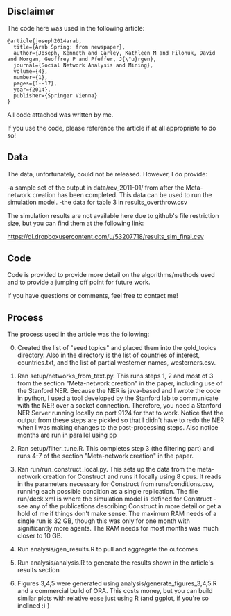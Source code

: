 Disclaimer
-------
The code here was used in the following article:

```
@article{joseph2014arab,
  title={Arab Spring: from newspaper},
  author={Joseph, Kenneth and Carley, Kathleen M and Filonuk, David and Morgan, Geoffrey P and Pfeffer, J{\"u}rgen},
  journal={Social Network Analysis and Mining},
  volume={4},
  number={1},
  pages={1--17},
  year={2014},
  publisher={Springer Vienna}
}

```

All code attached was written by me.  

If you use the code, please reference the article if at all appropriate to do so!


Data
-------
The data, unfortunately, could not be released. However, I do provide:

-a sample set of the output in data/rev_2011-01/ from after the Meta-network creation has been completed.  This data can be used to run the simulation model.
-the data for table 3 in results_overthrow.csv 


The simulation results are not available here due to github's file restriction size, but you can find them at the following link:


https://dl.dropboxusercontent.com/u/53207718/results_sim_final.csv


Code
---------
Code is provided to provide more detail on the algorithms/methods used and to provide a jumping off point for future work.

If you have questions or comments, feel free to contact me!

Process
-----------
The process used in the article was the following:

0. Created the list of "seed topics" and placed them into the gold_topics directory.  Also in the directory is the list of countries of interest, countries.txt, and the list of partial westerner names, westerners.csv.

1. Ran setup/networks_from_text.py.  This runs steps 1, 2 and most of 3 from the section "Meta-network creation" in the paper, including use of the Stanford NER.  Because the NER is java-based and I wrote the code in python, I used a tool developed by the Stanford lab to communicate with the NER over a socket connection.  Therefore, you need a Stanford NER Server running locally on port 9124 for that to work.  Notice that the output from these steps are pickled so that I didn't have to redo the NER when I was making changes to the post-processing steps. Also notice months are run in parallel using pp

2. Ran setup/filter_tune.R.  This completes step 3 (the filtering part) and runs 4-7 of the section "Meta-network creation" in the paper.

3. Ran run/run_construct_local.py.  This sets up the data from the meta-network creation for Construct and runs it locally using 8 cpus. It reads in the parameters necessary for Construct from runs/conditions.csv, running each possible condition as a single replication.  The file run/deck.xml is where the simulation model is defined for Construct - see any of the publications describing Construct in more detail or get a hold of me if things don't make sense. The maximum RAM needs of a single run is 32 GB, though this was only for one month with significantly more agents.  The RAM needs for most months was much closer to 10 GB.  

4. Run analysis/gen_results.R to pull and aggregate the outcomes

5. Run analysis/analysis.R to generate the results shown in the article's results section

6. Figures 3,4,5 were generated using analysis/generate_figures_3,4,5.R and a commercial build of ORA.  This costs money, but you can build similar plots with relative ease just using R (and ggplot, if you're so inclined :) )
